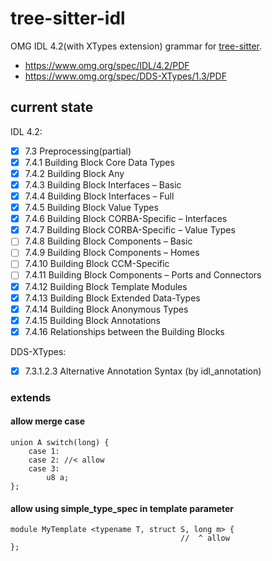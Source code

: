 # tree-sitter-idl

OMG IDL 4.2(with XTypes extension) grammar for [tree-sitter](https://github.com/tree-sitter/tree-sitter).

- https://www.omg.org/spec/IDL/4.2/PDF
- https://www.omg.org/spec/DDS-XTypes/1.3/PDF

## current state

IDL 4.2:

- [x] 7.3 Preprocessing(partial)
- [x] 7.4.1 Building Block Core Data Types
- [x] 7.4.2 Building Block Any
- [x] 7.4.3 Building Block Interfaces – Basic
- [x] 7.4.4 Building Block Interfaces – Full
- [x] 7.4.5 Building Block Value Types
- [x] 7.4.6 Building Block CORBA-Specific – Interfaces
- [x] 7.4.7 Building Block CORBA-Specific – Value Types
- [ ] 7.4.8 Building Block Components – Basic
- [ ] 7.4.9 Building Block Components – Homes
- [ ] 7.4.10 Building Block CCM-Specific
- [ ] 7.4.11 Building Block Components – Ports and Connectors
- [x] 7.4.12 Building Block Template Modules
- [x] 7.4.13 Building Block Extended Data-Types
- [x] 7.4.14 Building Block Anonymous Types
- [x] 7.4.15 Building Block Annotations
- [x] 7.4.16 Relationships between the Building Blocks

DDS-XTypes:

- [x] 7.3.1.2.3 Alternative Annotation Syntax (by idl_annotation)

### extends

#### allow merge case

```idl
union A switch(long) {
    case 1:
    case 2: //< allow
    case 3:
        u8 a;
};
```

#### allow using simple_type_spec in template parameter

```idl
module MyTemplate <typename T, struct S, long m> {
                                      //  ^ allow
};
```
